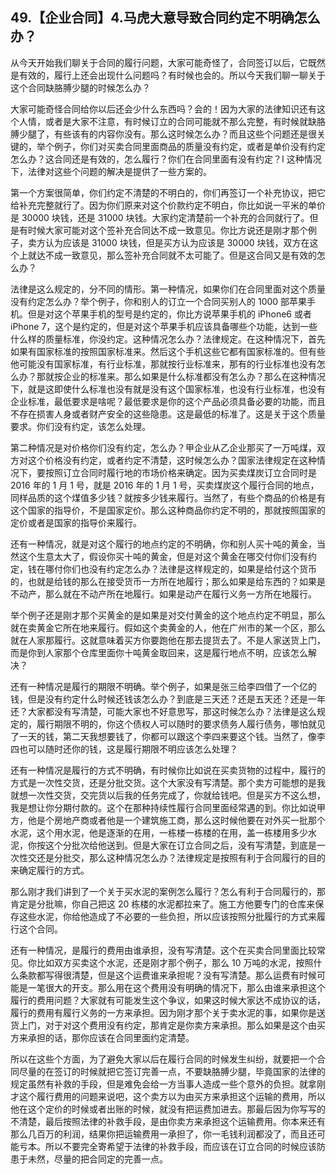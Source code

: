 ## 49.【企业合同】4.马虎大意导致合同约定不明确怎么办？
从今天开始我们聊关于合同的履行问题，大家可能奇怪了，合同签订以后，它既然是有效的，履行上还会出现什么问题吗？有时候也会的。所以今天我们聊一聊关于这个合同缺胳膊少腿的时候怎么办？


大家可能奇怪合同给你以后还会少什么东西吗？会的！因为大家的法律知识还有这个人情，或者是大家不注意，有时候订立的合同可能就不那么完整，有时候就缺胳膊少腿了，有些该有的内容你没有。那么这时候怎么办？而且这些个问题还是很关键的，举个例子，你们对买卖合同里面商品的质量没有约定，或者是单价没有约定怎么办？这合同还是有效的，怎么履行？你们在合同里面有没有约定？I 这种情况下，法律对这些个问题的解决是提供了一些方案的。


第一个方案很简单，你们约定不清楚的不明白的，你们再签订一个补充协议，把它给补充完整就行了。因为你们原来对这个价款约定不明白，你比如说一平米的单价是 30000 块钱，还是 31000 块钱。大家约定清楚前一个补充的合同就行了。但是有时候大家可能对这个签补充合同达不成一致意见。你比方说还是刚才那个例子，卖方认为应该是 31000 块钱，但是买方认为应该是 30000 块钱，双方在这个上就达不成一致意见，那么签补充合同就不太可能了。但是这合同又是有效的怎么办？


法律是这么规定的，分不同的情形。第一种情况，如果你们在合同里面对这个质量没有约定怎么办？举个例子，你和别人的订立一个合同买别人的 1000 部苹果手机。但是对这个苹果手机的型号是约定的，你比方说苹果手机的 iPhone6 或者 iPhone 7，这个是约定的，但是对这个苹果手机应该具备哪些个功能，达到一些什么样的质量标准，你没约定。这种情况怎么办？法律规定。在这种情况下，首先如果有国家标准的按照国家标准来。然后这个手机这些它都有国家标准的。但有些他可能没有国家标准，有行业标准，那就按行业标准来，那有的行业标准也没有怎么办？那就按企业的标准来。那么如果是什么标准都没有怎么办？那么在这种情况下，就是这即使什么标准也没有就是没有这个国家标准，也没有行业标准，也没有企业标准，最低要求是啥呢？最低要求是你的这个产品必须具备必要的功能，而且不存在损害人身或者财产安全的这些隐患。这是最低的标准了。这是关于这个质量要求。你们没有约定，该怎么处理。


第二种情况是对价格你们没有约定，怎么办？甲企业从乙企业那买了一万吨煤，双方对这个价格没有约定，或者约定不清楚，这时候怎么办？国家法律规定在这种情况下，要按照订立合同时履行地的市场价格来确定。因为买卖煤炭订立合同时是 2016 年的 1 月 1 号，就是 2016 年的 1 月 1 号，买卖煤炭这个履行合同的地点，同样品质的这个煤值多少钱？就按多少钱来履行。当然了，有些个商品的价格是有这个国家的指导价，不是国家定价。那么这种商品你约定不明的，那就按照国家的定价或者是国家的指导价来履行。


还有一种情况，就是对这个履行的地点约定的不明确，你和别人买十吨的黄金，当然这个生意太大了，假设你买十吨的黄金，但是对这个黄金在哪交付你们没有约定，钱在哪付你们也没有约定怎么办？法律是这样规定的，如果是给付这个货币的，也就是给钱的那么在接受货币一方所在地履行；那么如果是给东西的？如果是不动产，那么就在不动产所在地履行。如果是动产在履行义务一方所在地履行。


举个例子还是刚才那个买黄金的是如果是对交付黄金的这个地点约定不明显，那么就在卖黄金它所在地来履行。假如这个卖黄金的人，他在广州市的某一个区，那么就在人家那履行。这就意味着买方你要跑他在那去提货去了。不是人家送货上门，而是你到人家那个仓库里面你十吨黄金取回来，这是履行地点不明，应该怎么解决？


还有一种情况是履行的期限不明确。举个例子，如果是张三给李四借了一个亿的钱，但是没有约定什么时候还钱该怎么办？到底是三天还？还是五天还？还是一年还？大家都没有写清楚，可能大家也不好意思写，那这时候怎么办？法律是这么规定的，履行期限不明的，你这个债权人可以随时的要求债务人履行债务，哪怕就见了一天的钱，第二天我想要钱了，你都可以跟这个李四来要这个钱。当然了，像李四也可以随时还你的钱，这是履行期限不明应该怎么处理？


还有一种情况是履行的方式不明确，有时候你比如说在买卖货物的过程中，履行的方式是一次性交货，还是分批交货。这个大家没有写清楚。那个卖方可能想的是我就想一次性交货，交完货以后我的任务完成了，你就给钱吧。但是买方不这么想，我是想让你分期付款的。这个在那种持续性履行合同里面经常遇的到。你比如说甲方，他是个房地产商或者他是一个建筑施工商，那么这时候他要在对外买一批那个水泥，这个用水泥，他是逐渐的在用，一栋楼一栋楼的在用，盖一栋楼用多少水泥，你按这个分批次给他送到。但是大家在订立合同之后，没有写清楚，到底是一次性交还是分批交，那么这种情况怎么办？法律规定是按照有利于合同履行的目的来确定履行的方式。


那么刚才我们讲到了一个关于买水泥的案例怎么履行？怎么有利于合同履行的，那肯定是分批嘛，你自己把这 20 栋楼的水泥都拉来了。施工方他要专门的仓库来保存这些水泥，你给他造成了不必要的一些负担，所以应该按照分批履行的方式来履行这个合同。


还有一种情况，是履行的费用由谁承担，没有写清楚。这个在买卖合同里面比较常见。你比如双方买卖这个水泥，还是刚才那个例子，那么 10 万吨的水泥，按照什么条款都写得很清楚，但是这个运费谁来承担呢？没有写清楚。那么运费有时候可能是一笔很大的开支。那么用在这个费用没有明确的情况下，那么由谁来承担这个履行的费用问题？大家就有可能发生这个争议，如果这时候大家达不成协议的话，履行的费用有履行义务的一方来承担。因为刚才那个关于卖水泥的事，如果你是送货上门，对于对这个费用没有约定，那肯定是你卖方来承担。那么如果是这个由买方来承担的话，那你应该在合同里面约定清楚。


所以在这些个方面，为了避免大家以后在履行合同的时候发生纠纷，就要把一个合同尽量的在签订的时候就把它签订完善一点，不要缺胳膊少腿，毕竟国家的法律的规定虽然有补救的手段，但是难免会给一方当事人造成一些个意外的负担。就拿刚才这个履行费用的问题来说吧，这个卖方以为由买方来承担这个运输的费用，所以他在这个定价的时候或者出账的时候，就没有把运费加进去。那最后因为你写写的不清楚，最后按照法律的补救手段，是由你卖方来承担这个运输费用。你本来还有那么几百万的利润，结果你把运输费用一承担了，你一毛钱利润都没了，而且还可能亏本。所以不要完全寄希望于法律的补救手段，而应该在订立合同的时候应该防患于未然，尽量的把合同定的完善一点。

